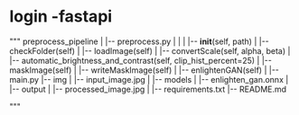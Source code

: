 # login -fastapi

"""
preprocess_pipeline
|
|-- preprocess.py
|   |
|   |-- __init__(self, path)
|   |-- checkFolder(self)
|   |-- loadImage(self)
|   |-- convertScale(self, alpha, beta)
|   |-- automatic_brightness_and_contrast(self, clip_hist_percent=25)
|   |-- maskImage(self)
|   |-- writeMaskImage(self)
|   |-- enlightenGAN(self)
|
|-- main.py
|-- img
|   |-- input_image.jpg
|
|-- models
|   |-- enlighten_gan.onnx
|
|-- output
|   |-- processed_image.jpg
|
|-- requirements.txt
|-- README.md

"""
